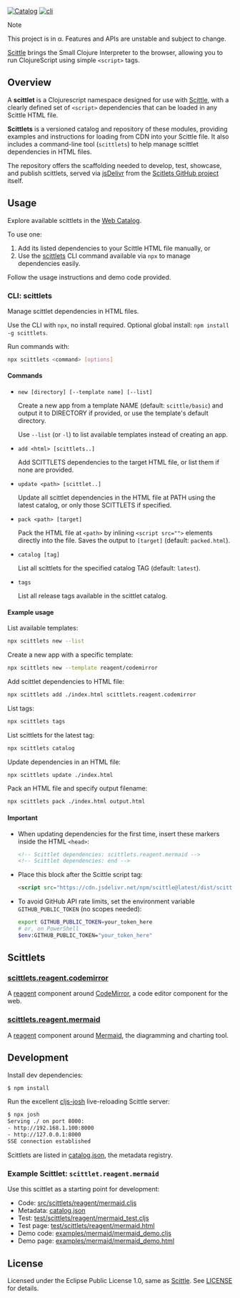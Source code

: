 [![Catalog](https://img.shields.io/github/v/release/ikappaki/scittlets)](https://ikappaki.github.io/scittlets/) [![cli](https://img.shields.io/npm/v/scittlets.svg)](https://www.npmjs.com/package/scittlets)

> [!NOTE]
> This project is in α.
> Features and APIs are unstable and subject to change.

[Scittle](https://babashka.org/scittle/) brings the Small Clojure Interpreter to the browser, allowing you to run ClojureScript using simple `<script>` tags.

## Overview

A **scittlet** is a Clojurescript namespace designed for use with [Scittle](https://babashka.org/scittle/), with a clearly defined set of `<script>` dependencies that can be loaded in any Scittle HTML file.

**Scittlets** is a versioned catalog and repository of these modules, providing examples and instructions for loading from CDN into your Scittle file. It also includes a command-line tool (`scittlets`) to help manage scittlet dependencies in HTML files.

The repository offers the scaffolding needed to develop, test, showcase, and publish scittlets, served via [jsDelivr](https://www.jsdelivr.com/) from the [Scitlets GitHub project](https://github.com/ikappaki/scittlets) itself.

## Usage

Explore available scittlets in the [Web Catalog](https://ikappaki.github.io/scittlets/).

To use one:

1. Add its listed dependencies to your Scittle HTML file manually, or
2. Use the [scittlets](#CLI-scittlets) CLI command available via `npx` to manage dependencies easily.

Follow the usage instructions and demo code provided.

### CLI: scittlets

Manage scittlet dependencies in HTML files.

Use the CLI with `npx`, no install required. Optional global install: `npm install -g scittlets`.

Run commands with:
``` bash
npx scittlets <command> [options]
```

#### Commands
- `new [directory] [--template name] [--list]`

  Create a new app from a template NAME (default: `scittle/basic`) and output it to DIRECTORY if provided, or use the template's default directory.

  Use `--list` (or `-l`) to list available templates instead of creating an app.

- `add <html> [scittlets..]`

  Add SCITTLETS dependencies to the target HTML file, or list them if none are provided.

- `update <path> [scittlet..]`

  Update all scittlet dependencies in the HTML file at PATH using the latest catalog, or only those SCITTLETS if specified.

- `pack <path> [target]`

  Pack the HTML file at `<path>` by inlining `<script src="">` elements directly into the file.
  Saves the output to `[target]` (default: `packed.html`).

- `catalog [tag]`

  List all scittlets for the specified catalog TAG (default: `latest`).

- `tags`

  List all release tags available in the scittlet catalog.

#### Example usage
List available templates:
```bash
npx scittlets new --list
```

Create a new app with a specific template:

```bash
npx scittlets new --template reagent/codemirror
```

Add scittlet dependencies to HTML file:

```bash
npx scittlets add ./index.html scittlets.reagent.codemirror

```

List tags:

```bash
npx scittlets tags
```

List scittlets for the latest tag:
```bash
npx scittlets catalog
```

Update dependencies in an HTML file:

```bash
npx scittlets update ./index.html
```

Pack an HTML file and specify output filename:
```bash
npx scittlets pack ./index.html output.html
```

#### Important
- When updating dependencies for the first time, insert these markers inside the HTML `<head>`:
  ```html
  <!-- Scittlet dependencies: scittlets.reagent.mermaid -->
  <!-- Scittlet dependencies: end -->
  ```

- Place this block after the Scittle script tag:
  ```html
  <script src="https://cdn.jsdelivr.net/npm/scittle@latest/dist/scittle.min.js" type="application/javascript"></script>
  ```

- To avoid GitHub API rate limits, set the environment variable `GITHUB_PUBLIC_TOKEN` (no scopes needed):
  ```bash
  export GITHUB_PUBLIC_TOKEN=your_token_here
  # or, on PowerShell
  $env:GITHUB_PUBLIC_TOKEN="your_token_here"
  ```

## Scittlets

### [scittlets.reagent.codemirror](https://ikappaki.github.io/scittlets/test/scittlets/reagent/codemirror.html)

A [reagent](https://reagent-project.github.io/) component around [CodeMirror](https://codemirror.net/), a code editor component for the web.

### [scittlets.reagent.mermaid](https://ikappaki.github.io/scittlets/test/scittlets/reagent/mermaid.html)

A [reagent](https://reagent-project.github.io/) component around [Mermaid](https://mermaid.js.org/), the diagramming and charting tool.

## Development

Install dev dependencies:
```bash
$ npm install
```

Run the excellent [cljs-josh](https://github.com/chr15m/cljs-josh) live-reloading Scittle server:
```bash
$ npx josh
Serving ./ on port 8000:
- http://192.168.1.100:8000
- http://127.0.0.1:8000
SSE connection established
```

Scittlets are listed in [catalog.json](catalog.json), the metadata registry.

### Example Scittlet: `scittlet.reagent.mermaid`

Use this scittlet as a starting point for development:
* Code: [src/scittlets/reagent/mermaid.cljs](src/scittlets/reagent/mermaid.cljs)
* Metadata: [catalog.json](catalog.json)
* Test: [test/scittlets/reagent/mermaid_test.cljs](test/scittlets/reagent/mermaid_test.cljs)
* Test page: [test/scittlets/reagent/mermaid.html](test/scittlets/reagent/mermaid.html)
* Demo code: [examples/mermaid/mermaid_demo.cljs](examples/mermaid/mermaid_demo.cljs)
* Demo page: [examples/mermaid/mermaid_demo.html](examples/mermaid/mermaid_demo.html)

## License

Licensed under the Eclipse Public License 1.0, same as [Scittle](https://github.com/babashka/scittle). See [LICENSE](LICENSE) for details.
